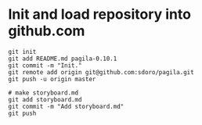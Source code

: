 
# Init and load repository into github.com

    git init
    git add README.md pagila-0.10.1
    git commit -m "Init."
    git remote add origin git@github.com:sdoro/pagila.git
    git push -u origin master

    # make storyboard.md
    git add storyboard.md
    git commit -m "Add storyboard.md"
    git push

